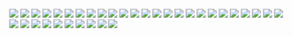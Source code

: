 ![](the2.gif?raw=true)
![](frame0000001.png?raw=true)
![](frame0000002.png?raw=true)
![](frame0000003.png?raw=true)
![](frame0000004.png?raw=true)
![](frame0000005.png?raw=true)
![](frame0000006.png?raw=true)
![](frame0000007.png?raw=true)
![](frame0000008.png?raw=true)
![](frame0000009.png?raw=true)
![](frame0000010.png?raw=true)
![](frame0000011.png?raw=true)
![](frame0000012.png?raw=true)
![](frame0000013.png?raw=true)
![](frame0000014.png?raw=true)
![](frame0000015.png?raw=true)
![](frame0000016.png?raw=true)
![](frame0000017.png?raw=true)
![](frame0000018.png?raw=true)
![](frame0000019.png?raw=true)
![](frame0000020.png?raw=true)
![](frame0000021.png?raw=true)
![](frame0000022.png?raw=true)
![](frame0000023.png?raw=true)
![](frame0000024.png?raw=true)
![](frame0000025.png?raw=true)
![](frame0000026.png?raw=true)
![](frame0000027.png?raw=true)
![](frame0000028.png?raw=true)
![](frame0000029.png?raw=true)
![](frame0000030.png?raw=true)
![](frame0000031.png?raw=true)
![](frame0000032.png?raw=true)
![](frame0000033.png?raw=true)
![](frame0000034.png?raw=true)
